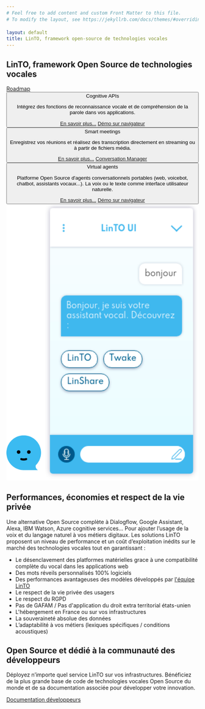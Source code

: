```yaml
---
# Feel free to add content and custom Front Matter to this file.
# To modify the layout, see https://jekyllrb.com/docs/themes/#overriding-theme-defaults

layout: default
title: LinTO, framework open-source de technologies vocales
---
```

<div id="body" class="flex col">
  <section id="homepage-top">
    <div class="container flex row">
      <div class="flex col flex2 padding-20">
        <h1 class="big-title">LinTO, <strong class="green">framework Open Source</strong> de technologies vocales</h1>
        <div class="homepage-title-links flex row">
            <a href="https://github.com/linto-ai" target="_blank" class="github-logo">
              <span class="icon github dark"></span>
            </a>
            <a href="https://github.com/orgs/linto-ai/projects/6" class="btn-cta dark" target="_blank" >Roadmap</a>
        </div>  
        <div class="flex col homepage-links-container">
          <button class="homepage-link flex row align-center apis">
            <span class="icon apis"></span>
            <span class="label">Cognitive APIs</span>
            <div class="homepage-link-detail">
              <p class="detail">Intégrez des fonctions de reconnaissance vocale et de compréhension de la parole dans vos applications.</p>
              <div class="flex row detail-btn">
                <a href="/produits/cognitive-apis" class="btn-cta homepage bluechart">En savoir plus...</a>
                <a href="/demo/cognitive-apis" class="btn-cta homepage bluechart">Démo sur navigateur</a>
              </div>
            </div>
          </button>
          <button class="homepage-link flex row align-center meeting">
            <span class="icon meeting"></span>
            <span class="label">Smart meetings</span>
            <div class="homepage-link-detail">
              <p class="detail">Enregistrez vos réunions et réalisez des transcription directement en streaming ou à partir de fichiers média.</p>
              <div class="flex row detail-btn">
                <a href="/produits/linto-for-meeting" class="btn-cta homepage greenchart">En savoir plus...</a>
                <a href="https://convos.linto.ai" target="_blank" class="btn-cta homepage greenchart">Conversation Manager</a>
              </div>
            </div>
          </button>
          <button class="homepage-link flex row align-center linto">
            <span class="icon linto"></span>
            <span class="label">Virtual agents</span>
            <div class="homepage-link-detail">
              <p class="detail">Platforme Open Source d'agents conversationnels portables (web, voicebot, chatbot, assistants vocaux...). La voix ou le texte comme interface utilisateur naturelle.</p>
              <div class="flex row detail-btn align-center">
                <a href="/produits/linto-agent" class="btn-cta homepage purplechart">En savoir plus...</a>
                <a href="/demo/linto-agent" class="btn-cta homepage purplechart">Démo sur navigateur</a>
              </div>
            </div>
          </button>
        </div>
      </div>
      <div class="flex row flex1 justify-center align-center padding-20">
        <!--
        <img src="/assets/img/screenshot-conversation-manager.png" class="homepage-illustration" >
        <img src="/assets/img/linto-ui.png" class="homepage-illustration" >
        -->
        <img src="/assets/img/linto-ui.png" class="homepage-illustration" >
      </div>
    </div>
  </section>
  <section id="homepage-privacy">
    <div class="container">
      <h2 class="big-title centered"><strong class="white">Performances, économies et respect</strong> de la vie privée</h2>
      <p class="text-centered">Une alternative Open Source complète à Dialogflow, Google Assistant, Alexa, IBM Watson, Azure cognitive services... Pour ajouter l’usage de la voix et du langage naturel à vos métiers digitaux. Les solutions LinTO proposent un niveau de performance et un coût d’exploitation inédits sur le marché des technologies vocales tout en garantissant :</p>
      <div class="flex row justify-center">
        <div class="flex col content-white-80 padding-20" style="max-width:640px">
          <ul>
            <li>Le désenclavement des platformes matérielles grace à une compatibilité complète du vocal dans les applications web</li>
            <li>Des mots réveils personnalisés 100% logiciels</li>
            <li>Des performances avantageuses des modèles développés par <a href="https://labs.linagora.com/our-team/">l'équipe LinTO</a></li>
            <li>Le respect de la vie privée des usagers </li>
            <li>Le respect du RGPD </li>
            <li>Pas de GAFAM / Pas d'application du droit extra territorial états-unien </li>
            <li>L'hébergement en France ou sur vos infrastructures </li>
            <li>La souveraineté absolue des données </li>
            <li>L’adaptabilité à vos métiers (lexiques spécifiques / conditions acoustiques) </li>
          </ul>
        </div>
      </div>
      <!--
      <div class="flex row space-evenly padding-20">
        <div class="flex row btn-cta-container">
          <a class="btn-cta blue" href="https://convos.linto.ai/login" target="_blank">LinTO as a service <i>Conversation Manager</i></a>
        </div>
        <div class="flex row btn-cta-container">
          <a class="btn-cta blue" href="https://doc.linto.ai/docs/consumers/apis" target="_blank">LinTO as a service <i>Cognitive APIs</i></a>
        </div>
      </div>
      -->
    </div>
  </section>
  <section>
    <div class="container">
      <h2 class="big-title centered"><strong class="green">Open Source</strong> et dédié à la communauté des développeurs</h2>
      <p class="text-centered">Déployez n’importe quel service LinTO sur vos infrastructures. Bénéficiez de la plus grande base de code de technologies vocales Open Source du monde et de sa documentation associée pour développer votre innovation.</p>
    </div>
    <div class="flex row justify-center btn-cta-container">
      <a class="btn-cta blue" href="https://doc.linto.ai/" target="_blank">Documentation développeurs</a>
    </div>
  </section>
</div>

<script type="text/javascript" src="/assets/js/homepage.js"></script>